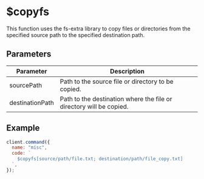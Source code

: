 # $copyfs

This function uses the fs-extra library to copy files or directories from the specified source path to the specified destination path.

## Parameters

| Parameter       | Description                                                         |
| --------------- | ------------------------------------------------------------------- |
| sourcePath      | Path to the source file or directory to be copied.                  |
| destinationPath | Path to the destination where the file or directory will be copied. |

## Example

```js
client.command({
  name: "misc",
  code: `
    $copyfs[source/path/file.txt; destination/path/file_copy.txt]
  `,
});
```
